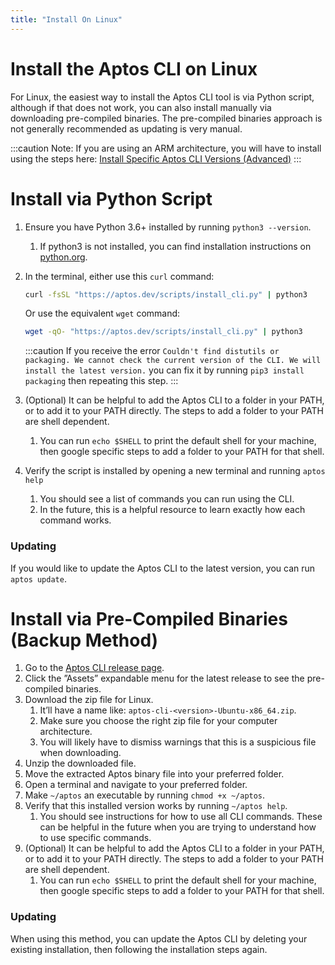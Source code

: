 ```yaml
---
title: "Install On Linux"
---
```


# Install the Aptos CLI on Linux

For Linux, the easiest way to install the Aptos CLI tool is via Python script, although if that does not work, you can also install manually via downloading pre-compiled binaries. The pre-compiled binaries approach is not generally recommended as updating is very manual.

:::caution
Note: If you are using an ARM architecture, you will have to install using the steps here: [Install Specific Aptos CLI Versions (Advanced)](install-cli-specific-version.md)
:::

# Install via Python Script

1. Ensure you have Python 3.6+ installed by running `python3 --version`.
   1. If python3 is not installed, you can find installation instructions on [python.org](http://python.org).
2. In the terminal, either use this `curl` command:

   ```zsh
   curl -fsSL "https://aptos.dev/scripts/install_cli.py" | python3
   ```

   Or use the equivalent `wget` command:

   ```zsh
   wget -qO- "https://aptos.dev/scripts/install_cli.py" | python3
   ```

   :::caution
   If you receive the error `Couldn't find distutils or packaging. We cannot check the current version of the CLI. We will install the latest version.` you can fix it by running `pip3 install packaging` then repeating this step.
   :::

3. (Optional) It can be helpful to add the Aptos CLI to a folder in your PATH, or to add it to your PATH directly. The steps to add a folder to your PATH are shell dependent.
   1. You can run `echo $SHELL` to print the default shell for your machine, then google specific steps to add a folder to your PATH for that shell.
4. Verify the script is installed by opening a new terminal and running `aptos help`
   1. You should see a list of commands you can run using the CLI.
   2. In the future, this is a helpful resource to learn exactly how each command works.

### Updating

If you would like to update the Aptos CLI to the latest version, you can run `aptos update`.

# Install via Pre-Compiled Binaries (Backup Method)

1. Go to the [Aptos CLI release page](https://github.com/aptos-labs/aptos-core/releases?q=cli&expanded=true).
2. Click the ”Assets” expandable menu for the latest release to see the pre-compiled binaries.
3. Download the zip file for Linux.
   1. It’ll have a name like: `aptos-cli-<version>-Ubuntu-x86_64.zip`.
   2. Make sure you choose the right zip file for your computer architecture.
   3. You will likely have to dismiss warnings that this is a suspicious file when downloading.
4. Unzip the downloaded file.
5. Move the extracted Aptos binary file into your preferred folder.
6. Open a terminal and navigate to your preferred folder.
7. Make `~/aptos` an executable by running `chmod +x ~/aptos`.
8. Verify that this installed version works by running `~/aptos help`.
   1. You should see instructions for how to use all CLI commands. These can be helpful in the future when you are trying to understand how to use specific commands.
9. (Optional) It can be helpful to add the Aptos CLI to a folder in your PATH, or to add it to your PATH directly. The steps to add a folder to your PATH are shell dependent.
   1. You can run `echo $SHELL` to print the default shell for your machine, then google specific steps to add a folder to your PATH for that shell.

### Updating

When using this method, you can update the Aptos CLI by deleting your existing installation, then following the installation steps again.
